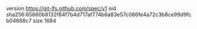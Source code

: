 version https://git-lfs.github.com/spec/v1
oid sha256:65660b8132f84f7b4d717af774b6a83e57c086fe4a72c3b8ce99d9fcb04668c7
size 1684
